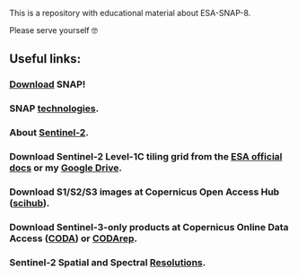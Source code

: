 This is a repository with educational material about ESA-SNAP-8. 

Please serve yourself :nerd_face:


Useful links:
---
### [Download][3] SNAP!

### SNAP [technologies][4].

### About [Sentinel-2][9].

### Download Sentinel-2 Level-1C tiling grid from the [ESA official docs][2] or my [Google Drive][1].

### Download S1/S2/S3 images at Copernicus Open Access Hub ([scihub][5]).

### Download Sentinel-3-only products at Copernicus Online Data Access ([CODA][6]) or [CODArep][7].

### Sentinel-2 Spatial and Spectral [Resolutions][10].


[1]: https://drive.google.com/file/d/1QU2pAngRdE7edn2EAfrCDkjIXLwUR2C-/view?usp=sharing
[2]: https://sentinel.esa.int/documents/247904/1955685/S2A_OPER_GIP_TILPAR_MPC__20151209T095117_V20150622T000000_21000101T000000_B00.kml/ec05e22c-a2bc-4a13-9e84-02d5257b09a8
[3]: https://step.esa.int/main/download/snap-download/
[4]: https://step.esa.int/main/toolboxes/snap/
[5]: https://scihub.copernicus.eu/dhus/
[6]: https://coda.eumetsat.int/#/home
[7]: https://codarep.eumetsat.int/
[8]: https://archive.eumetsat.int/usc/#sp:;id=EO:EUM:DAT:SENTINEL-3:OL_2_WFR___NTC;delm=O;noti=1;udsp=OPE;qqov=ALL;seev=0
[9]: https://sentinel.esa.int/web/sentinel/missions/sentinel-2
[10]: https://sentinel.esa.int/web/sentinel/missions/sentinel-2/instrument-payload/resolution-and-swath
